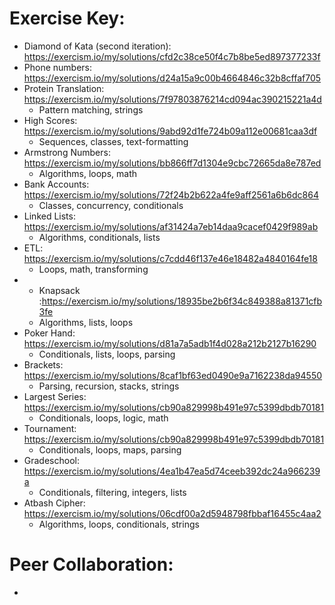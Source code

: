 # Exercise Key:
- Diamond of Kata (second iteration): https://exercism.io/my/solutions/cfd2c38ce50f4c7b8be5ed897377233f
- Phone numbers: https://exercism.io/my/solutions/d24a15a9c00b4664846c32b8cffaf705
- Protein Translation: https://exercism.io/my/solutions/7f97803876214cd094ac390215221a4d
  - Pattern matching, strings
- High Scores: https://exercism.io/my/solutions/9abd92d1fe724b09a112e00681caa3df
  - Sequences, classes, text-formatting
- Armstrong Numbers: https://exercism.io/my/solutions/bb866ff7d1304e9cbc72665da8e787ed
  - Algorithms, loops, math
- Bank Accounts: https://exercism.io/my/solutions/72f24b2b622a4fe9aff2561a6b6dc864
  - Classes, concurrency, conditionals
- Linked Lists: https://exercism.io/my/solutions/af31424a7eb14daa9cacef0429f989ab
  - Algorithms, conditionals, lists
- ETL: https://exercism.io/my/solutions/c7cdd46f137e46e18482a4840164fe18
  - Loops, math, transforming
- * Knapsack :https://exercism.io/my/solutions/18935be2b6f34c849388a81371cfb3fe
  - Algorithms, lists, loops
- Poker Hand: https://exercism.io/my/solutions/d81a7a5adb1f4d028a212b2127b16290
  - Conditionals, lists, loops, parsing
- Brackets: https://exercism.io/my/solutions/8caf1bf63ed0490e9a7162238da94550
  - Parsing, recursion, stacks, strings
- Largest Series: https://exercism.io/my/solutions/cb90a829998b491e97c5399dbdb70181
  - Conditionals, loops, logic, math
- Tournament: https://exercism.io/my/solutions/cb90a829998b491e97c5399dbdb70181
  - Conditionals, loops, maps, parsing
- Gradeschool: https://exercism.io/my/solutions/4ea1b47ea5d74ceeb392dc24a966239a
  - Conditionals, filtering, integers, lists
- Atbash Cipher: https://exercism.io/my/solutions/06cdf00a2d5948798fbbaf16455c4aa2
  - Algorithms, loops, conditionals, strings


# Peer Collaboration:
-
